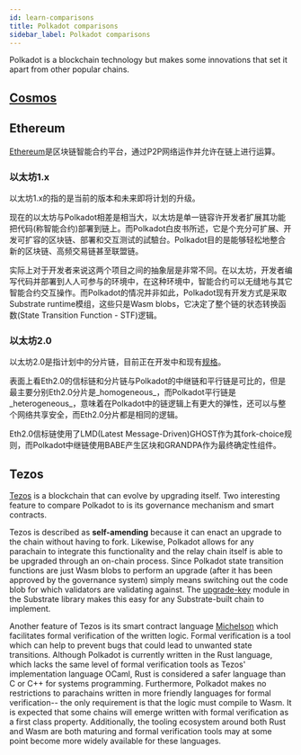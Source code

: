 ```yaml
---
id: learn-comparisons
title: Polkadot comparisons
sidebar_label: Polkadot comparisons
---
```


Polkadot is a blockchain technology but makes some innovations that set it apart from other popular chains.

## [Cosmos](learn-comparisons-cosmos)

## Ethereum

[Ethereum](https://ethereum.org)是区块链智能合约平台，通过P2P网络运作并允许在链上进行运算。

### 以太坊1.x

以太坊1.x的指的是当前的版本和未来即将计划的升级。

现在的以太坊与Polkadot相差是相当大，以太坊是单一链容许开发者扩展其功能把代码(称智能合约)部署到链上。而Polkadot白皮书所述，它是个充分可扩展、开发可扩容的区块链、部署和交互测试的試驗台。Polkadot目的是能够轻松地整合新的区块链、高频交易链甚至联盟链。

实际上对于开发者来说这两个项目之间的抽象层是非常不同。在以太坊，开发者编写代码并部署到人人可参与的环境中，在这种环境中，智能合约可以无缝地与其它智能合约交互操作。而Polkadot的情况并非如此，Polkadot现有开发方式是采取Substrate runtime模组，这些只是Wasm blobs，它决定了整个链的状态转换函数(State Transition Function - STF)逻辑。

### 以太坊2.0

以太坊2.0是指计划中的分片链，目前正在开发中和现有[规格](https://github.com/ethereum/eth2.0-specs/tree/0.4.0)。

表面上看Eth2.0的信标链和分片链与Polkadot的中继链和平行链是可比的，但是最主要分别Eth2.0分片是_homogeneous_，而Polkadot平行链是_heterogeneous_，意味着在Polkadot中的链逻辑上有更大的弹性，还可以与整个网络共享安全，而Eth2.0分片都是相同的逻辑。

Eth2.0信标链使用了LMD(Latest Message-Driven)GHOST作为其fork-choice规则，而Polkadot中继链使用BABE产生区块和GRANDPA作为最终确定性组件。

## Tezos

[Tezos](https://tezos.com) is a blockchain that can evolve by upgrading itself. Two interesting feature to compare Polkadot to is its governance mechanism and smart contracts.

Tezos is described as __self-amending__ because it can enact an upgrade to the chain without having to fork. Likewise, Polkadot allows for any parachain to integrate this functionality and the relay chain itself is able to be upgraded through an on-chain process. Since Polkadot state transition functions are just Wasm blobs to perform an upgrade (after it has been approved by the governance system) simply means switching out the code blob for which validators are validating against. The [upgrade-key](https://github.com/paritytech/substrate/blob/master/srml/upgrade-key/src/lib.rs) module in the Substrate library makes this easy for any Substrate-built chain to implement.

Another feature of Tezos is its smart contract language [Michelson](https://www.michelson-lang.com/) which facilitates formal verification of the written logic. Formal verification is a tool which can help to prevent bugs that could lead to unwanted state transitions. Although Polkadot is currently written in the Rust language, which lacks the same level of formal verification tools as Tezos' implementation language OCaml, Rust is considered a safer language than C or C++ for systems programming. Furthermore, Polkadot makes no restrictions to parachains written in more friendly languages for formal verification-- the only requirement is that the logic must compile to Wasm. It is expected that some chains will emerge written with formal verification as a first class property. Additionally, the tooling ecosystem around both Rust and Wasm are both maturing and formal verification tools may at some point become more widely available for these languages.

